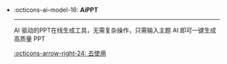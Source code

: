<style>
.md-content .md-typeset h1 {
      display: none;
  }
</style>

<div class="grid cards" markdown>

-   :octicons-ai-model-16: __AiPPT__

    ---

    AI 驱动的PPT在线生成工具，无需复杂操作，只需输入主题 AI 即可一键生成高质量 PPT

    [:octicons-arrow-right-24: 去使用](https://www.aippt.cn/)
</div>